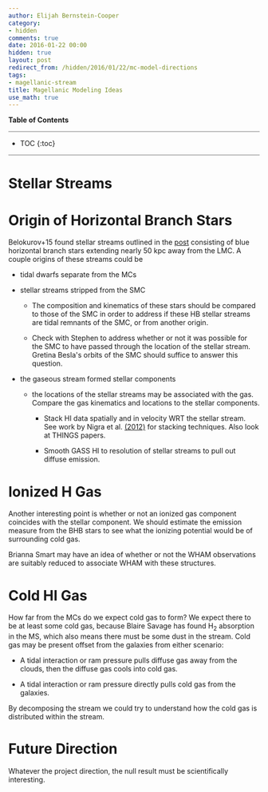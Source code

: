 ```yaml
---
author: Elijah Bernstein-Cooper
category:
- hidden
comments: true
date: 2016-01-22 00:00
hidden: true
layout: post
redirect_from: /hidden/2016/01/22/mc-model-directions
tags:
- magellanic-stream
title: Magellanic Modeling Ideas
use_math: true
---
```


**Table of Contents**

<hr style="height:2px; background-color:#b6b6b6"/>

* TOC
{:toc}

<hr style="height:2px; background-color:#b6b6b6"/>



# Stellar Streams

# Origin of Horizontal Branch Stars

Belokurov+15 found stellar streams outlined in the
[post](/hidden/2016/01/21/lmc-stellar-streams/) consisting of blue horizontal
branch stars extending nearly 50 kpc away from the LMC. A couple origins of
these streams could be

+ tidal dwarfs separate from the MCs

+ stellar streams stripped from the SMC

  + The composition and kinematics of these stars should be compared to those of
    the SMC in order to address if these HB stellar streams are tidal remnants
    of the SMC, or from another origin.

  + Check with Stephen to address whether or not it was possible for the SMC to
    have passed through the location of the stellar stream. Gretina Besla's
    orbits of the SMC should suffice to answer this question.

+ the gaseous stream formed stellar components

  + the locations of the stellar streams may be associated with the gas.
      Compare the gas kinematics and locations to the stellar components.

    + Stack HI data spatially and in velocity WRT the stellar stream. See work
        by Nigra et al.
        [(2012)](http://adsabs.harvard.edu/abs/2012ApJ...760...48N) for
        stacking techniques. Also look at THINGS papers.

    + Smooth GASS HI to resolution of stellar streams to pull out diffuse
        emission.

# Ionized H Gas

Another interesting point is whether or not an ionized gas component coincides
with the stellar component. We should estimate the emission measure from
the BHB stars to see what the ionizing potential would be of surrounding
cold gas.

Brianna Smart may have an idea of whether or not the WHAM observations are
suitably reduced to associate WHAM with these structures.

# Cold HI Gas

How far from the MCs do we expect cold gas to form? We expect there to be at
least some cold gas, because Blaire Savage has found H$_2$ absorption in the MS,
which also means there must be some dust in the stream.  Cold gas may be present
offset from the galaxies from either scenario:

+ A tidal interaction or ram pressure pulls diffuse gas away from
    the clouds, then the diffuse gas cools into cold gas.

+ A tidal interaction or ram pressure directly pulls cold gas from the
    galaxies.

By decomposing the stream we could try to understand how the cold gas is
distributed within the stream.

# Future Direction

Whatever the project direction, the null result must be scientifically
interesting.
